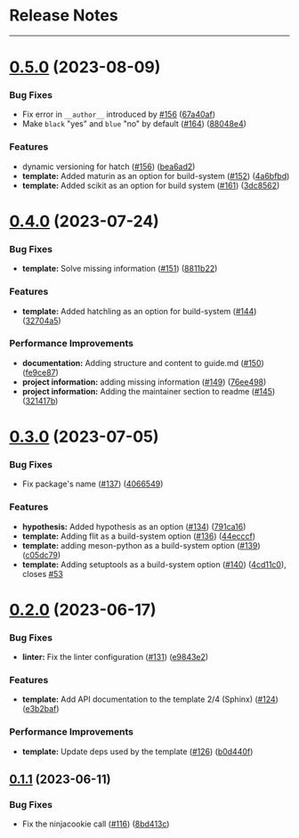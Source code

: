# Release Notes
---

# [0.5.0](https://github.com/osl-incubator/scicookie/compare/0.4.0...0.5.0) (2023-08-09)


### Bug Fixes

* Fix error in `__author__` introduced by [#156](https://github.com/osl-incubator/scicookie/issues/156) ([67a40af](https://github.com/osl-incubator/scicookie/commit/67a40afba6d0041b226e1c37ff46f252a36f843d))
* Make `black` "yes" and `blue` "no" by default ([#164](https://github.com/osl-incubator/scicookie/issues/164)) ([88048e4](https://github.com/osl-incubator/scicookie/commit/88048e43165c5918f4f5e70e9a5b374f9d5d5cf2))


### Features

* dynamic versioning for hatch ([#156](https://github.com/osl-incubator/scicookie/issues/156)) ([bea6ad2](https://github.com/osl-incubator/scicookie/commit/bea6ad2742decb4c05ee52478ea37386b870588b))
* **template:** Added maturin as an option for build-system ([#152](https://github.com/osl-incubator/scicookie/issues/152)) ([4a6bfbd](https://github.com/osl-incubator/scicookie/commit/4a6bfbd9cf50a9f2b4a0d5008f79bde524fcf862))
* **template:** Added scikit as an option for build system ([#161](https://github.com/osl-incubator/scicookie/issues/161)) ([3dc8562](https://github.com/osl-incubator/scicookie/commit/3dc85623bab0c7fb677750ac296104beee8fb322))

# [0.4.0](https://github.com/osl-incubator/scicookie/compare/0.3.0...0.4.0) (2023-07-24)


### Bug Fixes

* **template:** Solve missing information ([#151](https://github.com/osl-incubator/scicookie/issues/151)) ([8811b22](https://github.com/osl-incubator/scicookie/commit/8811b22427fd8f719b478cd1ba1d67cab66e1fa7))


### Features

* **template:** Added hatchling as an option for build-system ([#144](https://github.com/osl-incubator/scicookie/issues/144)) ([32704a5](https://github.com/osl-incubator/scicookie/commit/32704a5fba35869f5a67c6b7db76f933e9abd211))


### Performance Improvements

* **documentation:** Adding structure and content to guide.md ([#150](https://github.com/osl-incubator/scicookie/issues/150)) ([fe9ce87](https://github.com/osl-incubator/scicookie/commit/fe9ce872f311c04d0791dfb64dce9961e645c7c0))
* **project information:** adding missing information ([#149](https://github.com/osl-incubator/scicookie/issues/149)) ([76ee498](https://github.com/osl-incubator/scicookie/commit/76ee4983539e5b807525c3834c6a736bce9eb193))
* **project information:** Adding the maintainer section to readme ([#145](https://github.com/osl-incubator/scicookie/issues/145)) ([321417b](https://github.com/osl-incubator/scicookie/commit/321417b3ad2a08f0a452fa12821fd5c2543d2e4b))

# [0.3.0](https://github.com/osl-incubator/scicookie/compare/0.2.0...0.3.0) (2023-07-05)


### Bug Fixes

* Fix package's name ([#137](https://github.com/osl-incubator/scicookie/issues/137)) ([4066549](https://github.com/osl-incubator/scicookie/commit/406654935b34e1b9f9a36d66f4020343594f65af))


### Features

* **hypothesis:** Added hypothesis as an option  ([#134](https://github.com/osl-incubator/scicookie/issues/134)) ([791ca16](https://github.com/osl-incubator/scicookie/commit/791ca163838e42437790aac20d625c41df3b497b))
* **template:** Adding flit as a build-system option ([#136](https://github.com/osl-incubator/scicookie/issues/136)) ([44ecccf](https://github.com/osl-incubator/scicookie/commit/44ecccf03f4c7f04f37044b4fd1a4bb3d6e0e75c))
* **template:** adding meson-python as a build-system option ([#139](https://github.com/osl-incubator/scicookie/issues/139)) ([c05dc79](https://github.com/osl-incubator/scicookie/commit/c05dc79643272b22040769bbadbcebd0813244e2))
* **template:** Adding setuptools as a build-system option ([#140](https://github.com/osl-incubator/scicookie/issues/140)) ([4cd11c0](https://github.com/osl-incubator/scicookie/commit/4cd11c0ec7189ef2756f728a40c3c780c5bc9535)), closes [#53](https://github.com/osl-incubator/scicookie/issues/53)

# [0.2.0](https://github.com/osl-incubator/scicookie/compare/0.1.1...0.2.0) (2023-06-17)


### Bug Fixes

* **linter:** Fix the linter configuration ([#131](https://github.com/osl-incubator/scicookie/issues/131)) ([e9843e2](https://github.com/osl-incubator/scicookie/commit/e9843e2f7016fa2fa9b13ee591b7963b478092b9))


### Features

* **template:** Add API documentation to the template 2/4 (Sphinx) ([#124](https://github.com/osl-incubator/scicookie/issues/124)) ([e3b2baf](https://github.com/osl-incubator/scicookie/commit/e3b2baf67bbe5db98c9159ae11b672224c609e88))


### Performance Improvements

* **template:** Update deps used by the template ([#126](https://github.com/osl-incubator/scicookie/issues/126)) ([b0d440f](https://github.com/osl-incubator/scicookie/commit/b0d440f2084e3ab9e5bdf43055675fd86340357e))

## [0.1.1](https://github.com/osl-incubator/scicookie/compare/0.1.0...0.1.1) (2023-06-11)


### Bug Fixes

* Fix the ninjacookie call ([#116](https://github.com/osl-incubator/scicookie/issues/116)) ([8bd413c](https://github.com/osl-incubator/scicookie/commit/8bd413cc4350b931c4b3d598ed10f48bd86e0b1c))
